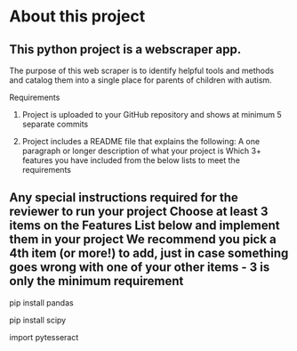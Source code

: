 # About this project
This python project is a webscraper app.
-----------------------------------------------------------------------------------------------------------------------------------
The purpose of this web scraper is to identify helpful tools and methods and catalog them into a single place for parents of children with autism.

Requirements
1) Project is uploaded to your GitHub repository and shows at minimum 5 separate commits

2) Project includes a README file that explains the following:
    A one paragraph or longer description of what your project is
      Which 3+ features you have included from the below lists to meet the requirements
      
Any special instructions required for the reviewer to run your project
Choose at least 3 items on the Features List below and implement them in your project
We recommend you pick a 4th item (or more!) to add, just in case something goes wrong with one of your other items - 3 is only the minimum requirement
-----------------------------------------------------------------------------------------------------------------------------------
pip install pandas          

pip install scipy

import pytesseract
